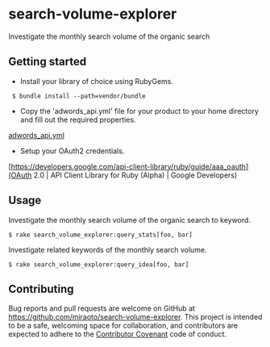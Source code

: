 # search-volume-explorer

Investigate the monthly search volume of the organic search


## Getting started

+ Install your library of choice using RubyGems.

```
 $ bundle install --path=vendor/bundle
```

+ Copy the 'adwords_api.yml' file for your product to your home directory and fill out the required properties.

[adwords_api.yml](https://github.com/miraoto/search-volume-explorer/blob/master/adwords_api.yml)

+ Setup your OAuth2 credentials.

[https://developers.google.com/api-client-library/ruby/guide/aaa_oauth](OAuth 2.0  |  API Client Library for Ruby (Alpha)  |  Google Developers)

## Usage

Investigate the monthly search volume of the organic search to keyword.

    $ rake search_volume_explorer:query_stats[foo, bar]

Investigate related keywords of the monthly search volume.

    $ rake search_volume_explorer:query_idea[foo, bar]

## Contributing

Bug reports and pull requests are welcome on GitHub at https://github.com/miraoto/search-volume-explorer. This project is intended to be a safe, welcoming space for collaboration, and contributors are expected to adhere to the [Contributor Covenant](http://contributor-covenant.org) code of conduct.

